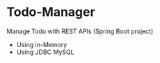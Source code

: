 # Todo-Manager
Manage Todo with REST APIs (Spring Boot project)
* Using in-Memory
* Using JDBC MySQL
